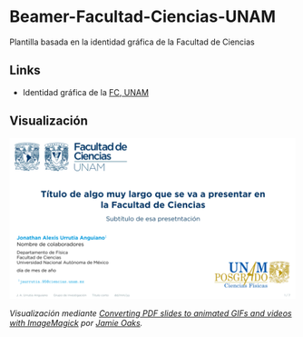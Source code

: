 # Beamer-Facultad-Ciencias-UNAM
Plantilla basada en la identidad gráfica de la Facultad de Ciencias

## Links

-  Identidad gráfica de la  [FC, UNAM](https://www.fciencias.unam.mx/sites/default/files/2020-10/Manual-Identidad-Visual-FC-2020.pdf)

## Visualización

![Slides animated](template-UNAMFC.gif)

*Visualización mediante [Converting PDF slides to animated GIFs and videos with ImageMagick](http://phyletica.org/imagemagick/) por [Jamie Oaks](http://github.com/joaks1).*

